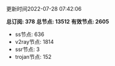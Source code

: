更新时间2022-07-28 07:42:06

**总订阅: 378**
**总节点: 13512**
**有效节点: 2605**
- ss节点: 636
- v2ray节点: 1814
- ssr节点: 3
- trojan节点: 152
